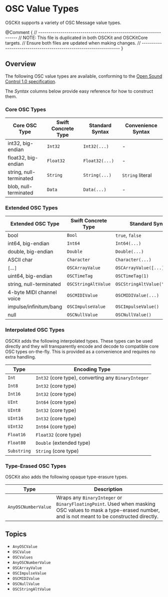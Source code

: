 # OSC Value Types

OSCKit supports a variety of OSC Message value types.

@Comment {
    // -------------------------------------------------------------------
    // NOTE: This file is duplicated in both OSCKit and OSCKitCore targets.
    //         Ensure both files are updated when making changes.
    // -------------------------------------------------------------------
}

## Overview

The following OSC value types are available, conforming to the [Open Sound Control 1.0 specification](http://opensoundcontrol.org/spec-1_0.html).

The _Syntax_ columns below provide easy reference for how to construct them.

### Core OSC Types

| Core OSC Type           | Swift Concrete Type | Standard Syntax | Convenience Syntax |
| ----------------------- | ------------------- | --------------- | ------------------ |
| int32, big-endian       | `Int32`             | `Int32(...)`    | -                  |
| float32, big-endian     | `Float32`           | `Float32(...)`  | -                  |
| string, null-terminated | `String`            | `String(...)`   | `String` literal   |
| blob, null-terminated   | `Data`              | `Data(...)`     | -                  |

### Extended OSC Types

| Extended OSC Type         | Swift Concrete Type   | Standard Syntax               | Convenience Syntax     |
| ------------------------- | --------------------- | ----------------------------- | ---------------------- |
| bool                      | `Bool`                | `true`, `false`               | -                      |
| int64, big-endian         | `Int64`               | `Int64(...)`                  | -                      |
| double, big-endian        | `Double`              | `Double(...)`                 | -                      |
| ASCII char                | `Character`           | `Character(...)`              | `Character` literal    |
| `[`...`]`                 | ``OSCArrayValue``     | `OSCArrayValue([...])`        | `.array([...])`        |
| uint64, big-endian        | ``OSCTimeTag``        | `OSCTimeTag(1)`               | `.timeTag(1)`          |
| string, null-terminated   | ``OSCStringAltValue`` | `OSCStringAltValue("String")` | `.stringAlt("String")` |
| 4-byte MIDI channel voice | ``OSCMIDIValue``      | `OSCMIDIValue(...)`           | `.midi(...)`           |
| impulse/infinitum/bang    | ``OSCImpulseValue``   | `OSCImpulseValue()`           | `.impulse`             |
| null                      | ``OSCNullValue``      | `OSCNullValue()`              | `.null`                |

### Interpolated OSC Types

OSCKit adds the following interpolated types. These types can be used directly and they will transparently encode and decode to compatible core OSC types on-the-fly. This is provided as a convenience and requires no extra handling.

| Type              | Encoding Type                                       |
| ----------------- | --------------------------------------------------- |
| `Int`             | `Int32` (core type), converting any `BinaryInteger` |
| `Int8`            | `Int32` (core type)                                 |
| `Int16`           | `Int32` (core type)                                 |
| `UInt`            | `Int64` (core type)                                 |
| `UInt8`           | `Int32` (core type)                                 |
| `UInt16`          | `Int32` (core type)                                 |
| `UInt32`          | `Int64` (core type)                                 |
| `Float16`         | `Float32` (core type)                               |
| `Float80`         | `Double` (extended type)                            |
| `Substring`       | `String` (core type)                                |

### Type-Erased OSC Types

OSCKit also adds the following opaque type-erasure types.

| Type                  | Description                                          |
| --------------------- | ---------------------------------------------------- |
| ``AnyOSCNumberValue`` | Wraps any `BinaryInteger` or `BinaryFloatingPoint`. Used when masking OSC values to mask a type-erased number, and is not meant to be constructed directly. |

## Topics

- ``AnyOSCValue``
- ``OSCValue``
- ``OSCValues``
- ``AnyOSCNumberValue``
- ``OSCArrayValue``
- ``OSCImpulseValue``
- ``OSCMIDIValue``
- ``OSCNullValue``
- ``OSCStringAltValue``
